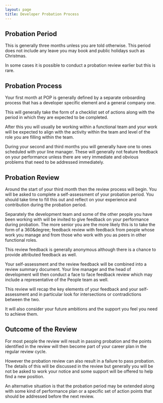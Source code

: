 ```yaml
---
layout: page
title: Developer Probation Process
---
```


## Probation Period

This is generally three months unless you are told otherwise. This period does not include any leave you may book and public holidays such as Christmas.

In some cases it is possible to conduct a probation review earlier but this is rare.

## Probation Process

Your first month at POP is generally defined by a separate onboarding process that has a developer specific element and a general company one.

This will generally take the form of a checklist set of actions along with the period in which they are expected to be completed.

After this you will usually be working within a functional team and your work will be expected to align with the activity within the team and level of the role you are filling within the team.

During your second and third months you will generally have one to ones scheduled with your line manager. These will generally not feature feedback on your performance unless there are very immediate and obvious problems that need to be addressed immediately.


## Probation Review

Around the start of your third month then the review process will begin. You will be asked to complete a self-assessment of your probation period. You should take time to fill this out and reflect on your experience and contribution during the probation period.

Separately the development team and some of the other people you have been working with will be invited to give feedback on your performance during probation. The more senior you are the more likely this is to take the form of a 360&degree; feedback review with feedback from people whose work you manage and from those who work with you as peers in other functional roles.

This review feedback is generally anonymous although there is a chance to provide attributed feedback as well.

Your self-assessment and the review feedback will be combined into a review summary document. Your line manager and the head of development will then conduct a face to face feedback review which may include a representative of the People team as well.

This review will recap the key elements of your feedback and your self-assessment and in particular look for intersections or contradictions between the two.

It will also consider your future ambitions and the support you feel you need to achieve them.

## Outcome of the Review

For most people the review will result in passing probation and the points identified in the review will then become part of your career plan in the regular review cycle.

However the probation review can also result in a failure to pass probation. The details of this will be discussed in the review but generally you will be not be asked to work your notice and some support will be offered to help find a new position.

An alternative situation is that the probation period may be extended along with some kind of performance plan or a specific set of action points that should be addressed before the next review.